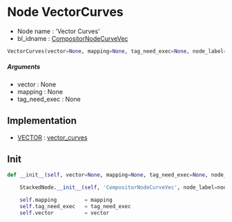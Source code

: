 # Node VectorCurves

- Node name : 'Vector Curves'
- bl_idname : [CompositorNodeCurveVec](https://docs.blender.org/api/current/bpy.types.CompositorNodeCurveVec.html)


``` python
VectorCurves(vector=None, mapping=None, tag_need_exec=None, node_label=None, node_color=None)
```
##### Arguments

- vector : None
- mapping : None
- tag_need_exec : None

## Implementation

- [VECTOR](/docs/Compositor/socket_VECTOR.md) : [vector_curves](/docs/Compositor/socket_VECTOR.md#vector_curves)

## Init

``` python
def __init__(self, vector=None, mapping=None, tag_need_exec=None, node_label=None, node_color=None):

    StackedNode.__init__(self, 'CompositorNodeCurveVec', node_label=node_label, node_color=node_color)

    self.mapping         = mapping
    self.tag_need_exec   = tag_need_exec
    self.vector          = vector
```
